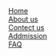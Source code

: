 
<head>
    <meta charset="UTF-8">
    <meta http-equiv="X-UA-Compatible" content="IE=edge">
    <meta name="viewport" content="width=device-width, initial-scale=1.0">
    <link rel="stylesheet" href="style.css">
    <title>Document</title>
</head>
<a href="indexHome.html">Home</a>
<br>
<a href="indexAboutUs.html">About us</a>
<br>
<a href="indexContactUs.html">Contect us</a>
<br>
<a href="indexAddmission.html">Addmission</a>
<br>
<a href="indexFAQ.html">FAQ</a>
<br>
<body>
    
</body>
</html>
